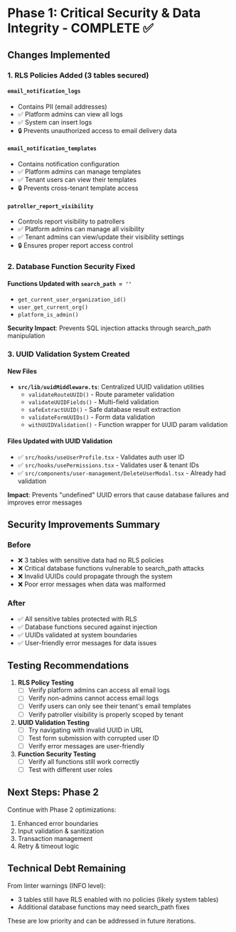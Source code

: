 # Phase 1: Critical Security & Data Integrity - COMPLETE ✅

## Changes Implemented

### 1. RLS Policies Added (3 tables secured)

#### `email_notification_logs`
- Contains PII (email addresses)
- ✅ Platform admins can view all logs
- ✅ System can insert logs
- 🔒 Prevents unauthorized access to email delivery data

#### `email_notification_templates`
- Contains notification configuration
- ✅ Platform admins can manage templates
- ✅ Tenant users can view their templates
- 🔒 Prevents cross-tenant template access

#### `patroller_report_visibility`
- Controls report visibility to patrollers
- ✅ Platform admins can manage all visibility
- ✅ Tenant admins can view/update their visibility settings
- 🔒 Ensures proper report access control

### 2. Database Function Security Fixed

#### Functions Updated with `search_path = ''`
- `get_current_user_organization_id()`
- `user_get_current_org()`
- `platform_is_admin()`

**Security Impact**: Prevents SQL injection attacks through search_path manipulation

### 3. UUID Validation System Created

#### New Files
- **`src/lib/uuidMiddleware.ts`**: Centralized UUID validation utilities
  - `validateRouteUUID()` - Route parameter validation
  - `validateUUIDFields()` - Multi-field validation
  - `safeExtractUUID()` - Safe database result extraction
  - `validateFormUUIDs()` - Form data validation
  - `withUUIDValidation()` - Function wrapper for UUID param validation

#### Files Updated with UUID Validation
- ✅ `src/hooks/useUserProfile.tsx` - Validates auth user ID
- ✅ `src/hooks/usePermissions.tsx` - Validates user & tenant IDs
- ✅ `src/components/user-management/DeleteUserModal.tsx` - Already had validation

**Impact**: Prevents "undefined" UUID errors that cause database failures and improves error messages

## Security Improvements Summary

### Before
- ❌ 3 tables with sensitive data had no RLS policies
- ❌ Critical database functions vulnerable to search_path attacks
- ❌ Invalid UUIDs could propagate through the system
- ❌ Poor error messages when data was malformed

### After
- ✅ All sensitive tables protected with RLS
- ✅ Database functions secured against injection
- ✅ UUIDs validated at system boundaries
- ✅ User-friendly error messages for data issues

## Testing Recommendations

1. **RLS Policy Testing**
   - [ ] Verify platform admins can access all email logs
   - [ ] Verify non-admins cannot access email logs
   - [ ] Verify users can only see their tenant's email templates
   - [ ] Verify patroller visibility is properly scoped by tenant

2. **UUID Validation Testing**
   - [ ] Try navigating with invalid UUID in URL
   - [ ] Test form submission with corrupted user ID
   - [ ] Verify error messages are user-friendly

3. **Function Security Testing**
   - [ ] Verify all functions still work correctly
   - [ ] Test with different user roles

## Next Steps: Phase 2

Continue with Phase 2 optimizations:
1. Enhanced error boundaries
2. Input validation & sanitization
3. Transaction management
4. Retry & timeout logic

## Technical Debt Remaining

From linter warnings (INFO level):
- 3 tables still have RLS enabled with no policies (likely system tables)
- Additional database functions may need search_path fixes

These are low priority and can be addressed in future iterations.
